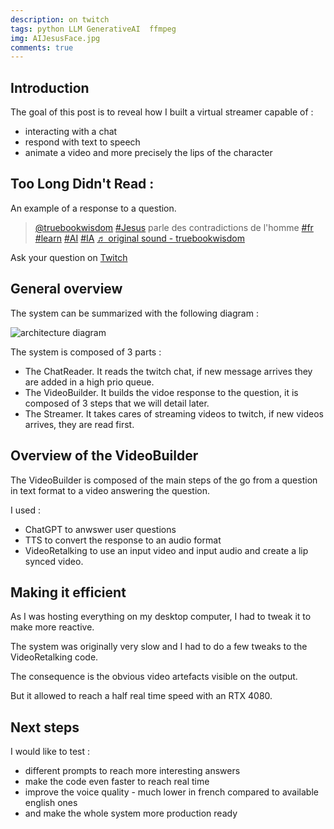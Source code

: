 ```yaml
---
description: on twitch
tags: python LLM GenerativeAI  ffmpeg
img: AIJesusFace.jpg
comments: true
---
```



## Introduction

The goal of this post is to reveal how I built a virtual streamer capable of : 

- interacting with a chat 
- respond with text to speech
- animate a video and more precisely the lips of the character


## Too Long Didn't Read : 

An example of a response to a question.

<blockquote class="tiktok-embed" cite="https://www.tiktok.com/@truebookwisdom/video/7272815988502957345" data-video-id="7272815988502957345" style="max-width: 605px;min-width: 325px;" > <section> <a target="_blank" title="@truebookwisdom" href="https://www.tiktok.com/@truebookwisdom?refer=embed">@truebookwisdom</a> <a title="jesus" target="_blank" href="https://www.tiktok.com/tag/jesus?refer=embed">#Jesus</a> parle des contradictions de l&#39;homme <a title="fr" target="_blank" href="https://www.tiktok.com/tag/fr?refer=embed">#fr</a> <a title="learn" target="_blank" href="https://www.tiktok.com/tag/learn?refer=embed">#learn</a> <a title="ai" target="_blank" href="https://www.tiktok.com/tag/ai?refer=embed">#AI</a> <a title="ia" target="_blank" href="https://www.tiktok.com/tag/ia?refer=embed">#IA</a> <a target="_blank" title="♬ original sound  - truebookwisdom" href="https://www.tiktok.com/music/original-sound-truebookwisdom-7272815988357286688?refer=embed">♬ original sound  - truebookwisdom</a> </section> </blockquote> <script async src="https://www.tiktok.com/embed.js"></script>

Ask your question on [Twitch](https://www.twitch.tv/allojesuschrist)




## General overview

The system can be summarized with the following diagram : 


![architecture diagram]({{site.baseurl}}/assets/img/AIJesusDiagram.png)


The system is composed of 3 parts : 
- The ChatReader. It reads the twitch chat, if new message arrives they are added in a high prio queue.
- The VideoBuilder. It builds the vidoe response to the question, it is composed of 3 steps that we will detail later.
- The Streamer. It takes cares of streaming videos to twitch, if new videos arrives, they are read first.



## Overview of the VideoBuilder

The VideoBuilder is composed of the main steps of the go from a question in text format to a video answering the question.


I used : 
- ChatGPT to anwswer user questions
- TTS to convert the response to an audio format
- VideoRetalking to use an input video and input audio and create a lip synced video.


## Making it efficient

As I was hosting everything on my desktop computer, I had to tweak it to make more reactive.

The system was originally very slow and I had to do a few tweaks to the VideoRetalking code.

The consequence is the obvious video artefacts visible on the output.

But it allowed to reach a half real time speed with an RTX 4080.


## Next steps 

I would like to test : 

- different prompts to reach more interesting answers
- make the code even faster to reach real time
- improve the voice quality - much lower in french compared to available english ones
- and make the whole system more production ready

